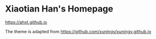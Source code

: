 # Xiaotian Han's Homepage
https://ahxt.github.io


The theme is adapted from https://github.com/xuningy/xuningy.github.io